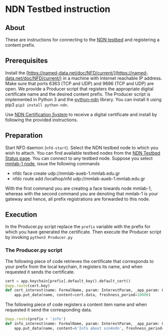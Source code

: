 # NDN Testbed instruction
## About
These are instructions for connecting to the [NDN testbed](https://named-data.net/ndn-testbed/policies-connecting-nodes-ndn-testbed/) and registering a content prefix. 

## Prerequisites
Install the [https://named-data.net/doc/NFD/current/](https://named-data.net/doc/NFD/current/) in a
machine with Internet reachable IP address. Make sure that ports 6363 (TCP and UDP) and 9696 (TCP and UDP)
are open. We provide a Producer script that registers the appropriate digital certificate name and the desired content prefix. 
The Producer script is implemented in Python 3 and the [python-ndn](https://github.com/named-data/python-ndn)
library. You can install it using pip3 `pip3 install python-ndn`.

Use [NDN Certification System](https://ndncert.named-data.net) to receive a digital certificate and install
by following the provided instructions. 

## Preparation
Start NFD daemon (`nfd-start`). Select the NDN testbed node to which you wish to attach. You can find available
testbed nodes from the [NDN Testbed Status page](http://ndndemo.arl.wustl.edu). You can connect to any testbed
node. Suppose you select [mmlab-1 node](https://mmlab-aueb-1.mmlab.edu.gr/n/#tab=Overview), issue the following
commands

* nfdc face create udp://mmlab-aueb-1.mmlab.edu.gr
* nfdc route add /localhop/nfd udp://mmlab-aueb-1.mmlab.edu.gr 

With the first command you are creating a face towards node mmlab-1, whereas with the second command you are denoting
that mmlab-1 is your gateway and hence, all prefix registrations are forwarded to this node. 

## Execution
In the Producer.py script replace the `prefix` variable with the prefix for which you have generated the certificate.
Then execute the Producer script by invoking `python3 Producer.py`

### The Producer.py script
The following piece of code retrieves the certificate that corresponds to your prefix from the local keychain, it registers
its name, and when requested it sends the certificate. 

```python
cert = app.keychain[prefix].default_key().default_cert()
@app.route(cert.key)
def cert_interest(name: FormalName, param: InterestParam, _app_param: Optional[BinaryStr]):
    app.put_data(name, content=cert.data, freshness_period=10000)
```

The following piece of code registers a content item name and when requested it send the corresponding data. 

```python
@app.route(prefix + 'info')
def info_interest(name: FormalName, param: InterestParam, _app_param: Optional[BinaryStr]):
    app.put_data(name, content=b'Info about scn4ndn', freshness_period=10000)
```
